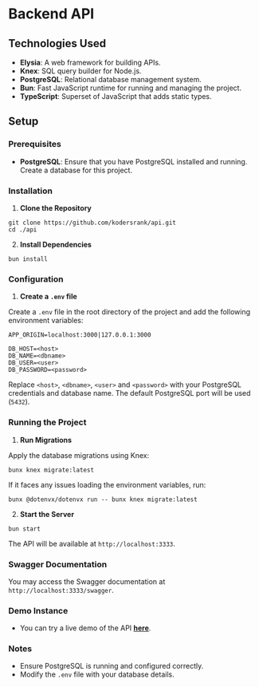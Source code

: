 # Backend API

## Technologies Used

- **Elysia**: A web framework for building APIs.
- **Knex**: SQL query builder for Node.js.
- **PostgreSQL**: Relational database management system.
- **Bun**: Fast JavaScript runtime for running and managing the project.
- **TypeScript**: Superset of JavaScript that adds static types.

## Setup

### Prerequisites

- **PostgreSQL**: Ensure that you have PostgreSQL installed and running. Create a database for this project.

### Installation

1. **Clone the Repository**

```shell
git clone https://github.com/kodersrank/api.git
cd ./api
```

2. **Install Dependencies**

```shell
bun install
```

### Configuration

1. **Create a `.env` file**

Create a `.env` file in the root directory of the project and add the following environment variables:

```shell
APP_ORIGIN=localhost:3000|127.0.0.1:3000

DB_HOST=<host>
DB_NAME=<dbname>
DB_USER=<user>
DB_PASSWORD=<password>
```

Replace `<host>`, `<dbname>`, `<user>` and `<password>` with your PostgreSQL credentials and database name.
The default PostgreSQL port will be used (`5432`).

### Running the Project

1. **Run Migrations**

Apply the database migrations using Knex:

```bunx knex migrate:latest```

If it faces any issues loading the environment variables, run:

```bunx @dotenvx/dotenvx run -- bunx knex migrate:latest```

2. **Start the Server**

```shell
bun start
```

The API will be available at `http://localhost:3333`.

### Swagger Documentation

You may access the Swagger documentation at `http://localhost:3333/swagger`.

### Demo Instance

- You can try a live demo of the API [**here**](https://api-u1hh.onrender.com/swagger).

### Notes

- Ensure PostgreSQL is running and configured correctly.
- Modify the `.env` file with your database details.
